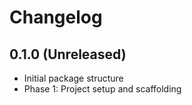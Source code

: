 # Changelog

## 0.1.0 (Unreleased)

- Initial package structure
- Phase 1: Project setup and scaffolding

